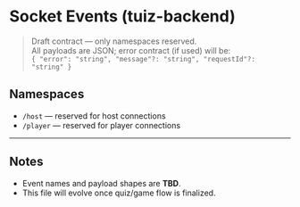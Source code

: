 # Socket Events (tuiz-backend)

> Draft contract — only namespaces reserved.  
> All payloads are JSON; error contract (if used) will be:  
> `{ "error": "string", "message"?: "string", "requestId"?: "string" }`

## Namespaces

- `/host` — reserved for host connections
- `/player` — reserved for player connections

---

## Notes

- Event names and payload shapes are **TBD**.
- This file will evolve once quiz/game flow is finalized.
